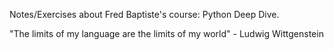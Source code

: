 Notes/Exercises about Fred Baptiste's course: Python Deep Dive.

"The limits of my language are the limits of my world" - Ludwig Wittgenstein
